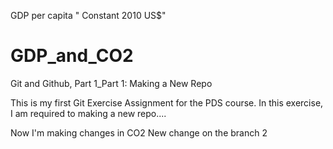 GDP per capita " Constant 2010 US$"
# GDP_and_CO2
Git and Github, Part 1_Part 1: Making a New Repo

This is my first Git Exercise Assignment for the PDS course.
In this exercise, I am required to making a new repo....

Now I'm making changes in CO2
New change on the branch 2
